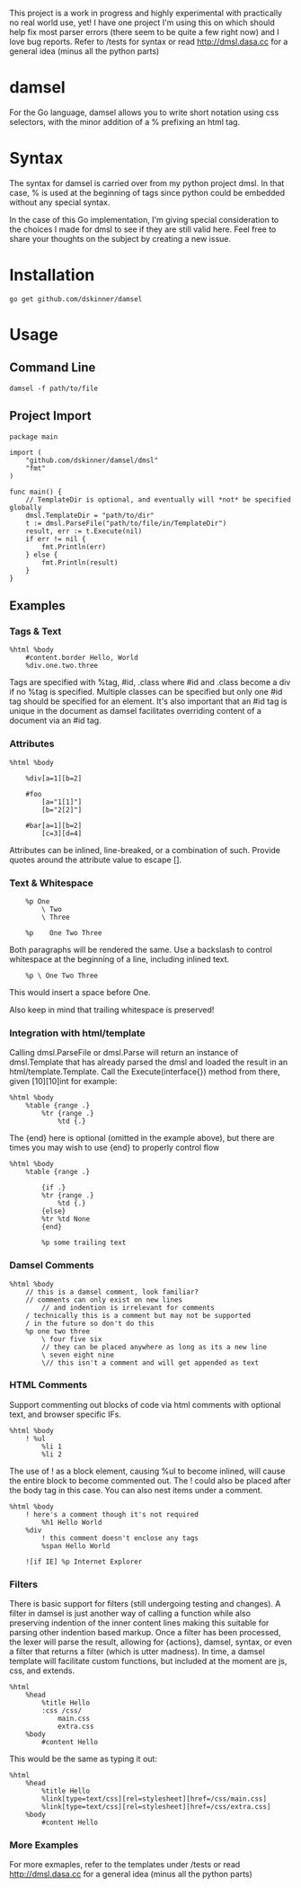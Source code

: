 This project is a work in progress and highly experimental with practically no real world use, yet! I have one project I'm using this on which should help fix most parser errors (there seem to be quite a few right now) and I love bug reports. Refer to /tests for syntax or read http://dmsl.dasa.cc for a general idea (minus all the python parts)

# damsel

For the Go language, damsel allows you to write short notation using css selectors, with the minor addition of a % prefixing an html tag.

# Syntax

The syntax for damsel is carried over from my python project dmsl. In that case, % is used at the beginning of tags since python could be embedded without any special syntax.

In the case of this Go implementation, I'm giving special consideration to the choices I made for dmsl to see if they are still valid here. Feel free to share your thoughts on the subject by creating a new issue.

# Installation

```
go get github.com/dskinner/damsel
```

# Usage

## Command Line

```
damsel -f path/to/file
```

## Project Import

```
package main

import (
	"github.com/dskinner/damsel/dmsl"
	"fmt"
)

func main() {
	// TemplateDir is optional, and eventually will *not* be specified globally
	dmsl.TemplateDir = "path/to/dir"
	t := dmsl.ParseFile("path/to/file/in/TemplateDir")
	result, err := t.Execute(nil)
	if err != nil {
		fmt.Println(err)
	} else {
		fmt.Println(result)
	}
}

```

## Examples

### Tags & Text

```
%html %body
	#content.border Hello, World
	%div.one.two.three
```

Tags are specified with %tag, #id, .class where #id and .class become a div if no %tag is specified. Multiple classes can be specified but only one #id tag should be specified for an element.
It's also important that an #id tag is unique in the document as damsel facilitates overriding content of a document via an #id tag.

### Attributes

```
%html %body

	%div[a=1][b=2]

	#foo
		[a="1[1]"]
		[b="2[2]"]

	#bar[a=1][b=2]
		[c=3][d=4]
```

Attributes can be inlined, line-breaked, or a combination of such. Provide quotes around the attribute value to escape [].

### Text & Whitespace

```
	%p One
		\ Two
		\ Three

	%p    One Two Three
```

Both paragraphs will be rendered the same. Use a backslash to control whitespace at the beginning of a line, including inlined text.

```
	%p \ One Two Three
```

This would insert a space before One.

Also keep in mind that trailing whitespace is preserved!

### Integration with html/template

Calling dmsl.ParseFile or dmsl.Parse will return an instance of dmsl.Template that has already parsed the dmsl and loaded the result in an html/template.Template.
Call the Execute(interface{}) method from there, given [10][10]int for example:

```
%html %body
	%table {range .}
		%tr {range .}
			%td {.}
```

The {end} here is optional (omitted in the example above), but there are times you may wish to use {end} to properly control flow

```
%html %body
	%table {range .}

		{if .}
		%tr {range .}
			%td {.}
		{else}
		%tr %td None
		{end}

		%p some trailing text
```

### Damsel Comments

```
%html %body
	// this is a damsel comment, look familiar?
	// comments can only exist on new lines
		// and indention is irrelevant for comments
	/ technically this is a comment but may not be supported
	/ in the future so don't do this
	%p one two three
		\ four five six
		// they can be placed anywhere as long as its a new line
		\ seven eight nine
		\// this isn't a comment and will get appended as text
```

### HTML Comments

Support commenting out blocks of code via html comments with optional text, and browser specific IFs.

```
%html %body
	! %ul
		%li 1
		%li 2
```
The use of ! as a block element, causing %ul to become inlined, will cause the entire block to become commented out. The ! could also be placed after the body tag in this case. You can also nest items under a comment.

```
%html %body
	! here's a comment though it's not required
		%h1 Hello World
	%div
		! this comment doesn't enclose any tags
		%span Hello World

	![if IE] %p Internet Explorer
```

### Filters

There is basic support for filters (still undergoing testing and changes). A filter in damsel is just another way of calling a function
while also preserving indention of the inner content lines making this suitable for parsing other indention based markup. Once a filter
has been processed, the lexer will parse the result, allowing for {actions}, damsel, syntax, or even a filter that returns a filter (which is utter madness).
In time, a damsel template will facilitate custom functions, but included at the moment are js, css, and extends.

```
%html
	%head
		%title Hello
		:css /css/
			main.css
			extra.css
	%body
		#content Hello
```

This would be the same as typing it out:

```
%html
	%head
		%title Hello
		%link[type=text/css][rel=stylesheet][href=/css/main.css]
		%link[type=text/css][rel=stylesheet][href=/css/extra.css]
	%body
		#content Hello
```

### More Examples
For more exmaples, refer to the templates under /tests or read http://dmsl.dasa.cc for a general idea (minus all the python parts)
